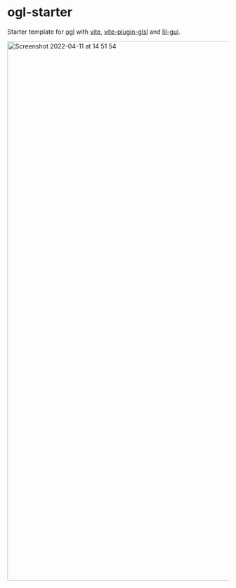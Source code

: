 # ogl-starter


Starter template for [ogl](https://github.com/oframe/ogl) with [vite](https://vitejs.dev/), [vite-plugin-glsl](https://www.npmjs.com/package/vite-plugin-glsl) and [lil-gui](https://lil-gui.georgealways.com/).

<img width="1228" alt="Screenshot 2022-04-11 at 14 51 54" src="https://user-images.githubusercontent.com/28513397/162743286-183853c1-f0e6-4780-a7b8-2a494918c2bf.png">
